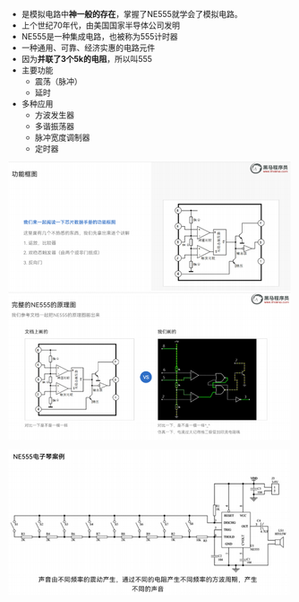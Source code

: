- 是模拟电路中**神一般的存在**，掌握了NE555就学会了模拟电路。
- 上个世纪70年代，由美国国家半导体公司发明
- NE555是一种集成电路，也被称为555计时器
- 一种通用、可靠、经济实惠的电路元件
- 因为**并联了3个5k的电阻**，所以叫555
- 主要功能
	- 震荡（脉冲）
	- 延时
- 多种应用
	- 方波发生器
	- 多谐振荡器
	- 脉冲宽度调制器
	- 定时器

![](../photo/Pasted%20image%2020231006120619.png)
![](../photo/Pasted%20image%2020231006120639.png)

![](../photo/Pasted%20image%2020231006120804.png)
